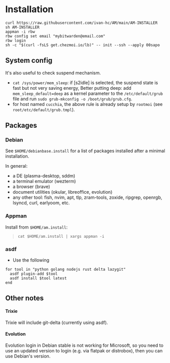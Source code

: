 # Installation

```
curl https://raw.githubusercontent.com/ivan-hc/AM/main/AM-INSTALLER
sh AM-INSTALLER
appman -i rbw
rbw config set email "mybitwarden@email.com"
rbw login
sh -c "$(curl -fsLS get.chezmoi.io/lb)" -- init --ssh --apply 00sapo
```

## System config

It's also useful to check suspend mechanism.

- `cat /sys/power/mem_sleep`: if [s2idle] is selected, the suspend state is fast but not very saving energy, Better putting deep: add `mem_sleep_default=deep` as a kernel parameter to the `/etc/default/grub` file and run `sudo grub-mkconfig -o /boot/grub/grub.cfg`.
- for host named `cucchia`, the above rule is already setup by `rootmoi` (see `root/etc/default/grub.tmpl`).

## Packages

### Debian

See `$HOME/debianbase.install` for a list of packages installed after a minimal installation.

In general:

- a DE (plasma-desktop, sddm)
- a terminal emulator (wezterm)
- a browser (brave)
- document utilities (okular, libreoffice, evolution)
- any other tool: fish, nvim, apt, tlp, zram-tools, zoxide, ripgrep, openrgb, lsyncd, curl, earlyoom, etc.

### Appman

Install from `$HOME/am.install`:
> `cat $HOME/am.install | xargs appman -i`

### asdf

- Use the following

```fish
for tool in "python golang nodejs rust delta lazygit"
  asdf plugin-add $tool
  asdf install $tool latest
end
```

## Other notes

#### Trixie

Trixie will include git-delta (currently using asdf).

#### Evolution

Evolution login in Debian stable is not working for Microsoft, so you need to use an updated version
to login (e.g. via flatpak or distrobox), then you can use Debian's version.
